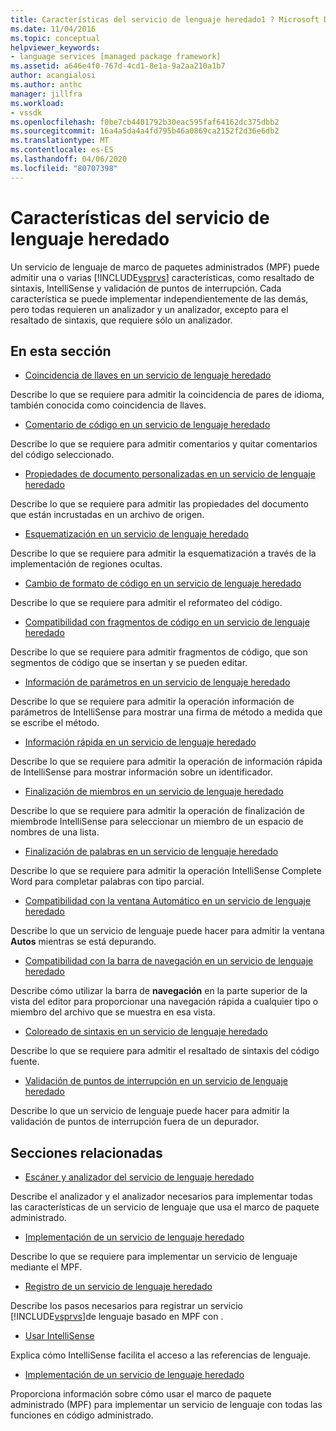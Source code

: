 ```yaml
---
title: Características del servicio de lenguaje heredado1 ? Microsoft Docs
ms.date: 11/04/2016
ms.topic: conceptual
helpviewer_keywords:
- language services [managed package framework]
ms.assetid: a646e4f0-767d-4cd1-8e1a-9a2aa210a1b7
author: acangialosi
ms.author: anthc
manager: jillfra
ms.workload:
- vssdk
ms.openlocfilehash: f0be7cb4401792b30eac595faf64162dc375dbb2
ms.sourcegitcommit: 16a4a5da4a4fd795b46a0869ca2152f2d36e6db2
ms.translationtype: MT
ms.contentlocale: es-ES
ms.lasthandoff: 04/06/2020
ms.locfileid: "80707398"
---
```

# <a name="legacy-language-service-features"></a>Características del servicio de lenguaje heredado
Un servicio de lenguaje de marco de paquetes administrados (MPF) puede admitir una o varias [!INCLUDE[vsprvs](../../code-quality/includes/vsprvs_md.md)] características, como resaltado de sintaxis, IntelliSense y validación de puntos de interrupción. Cada característica se puede implementar independientemente de las demás, pero todas requieren un analizador y un analizador, excepto para el resaltado de sintaxis, que requiere sólo un analizador.

## <a name="in-this-section"></a>En esta sección
- [Coincidencia de llaves en un servicio de lenguaje heredado](../../extensibility/internals/brace-matching-in-a-legacy-language-service.md)

 Describe lo que se requiere para admitir la coincidencia de pares de idioma, también conocida como coincidencia de llaves.

- [Comentario de código en un servicio de lenguaje heredado](../../extensibility/internals/commenting-code-in-a-legacy-language-service.md)

 Describe lo que se requiere para admitir comentarios y quitar comentarios del código seleccionado.

- [Propiedades de documento personalizadas en un servicio de lenguaje heredado](../../extensibility/internals/custom-document-properties-in-a-legacy-language-service.md)

 Describe lo que se requiere para admitir las propiedades del documento que están incrustadas en un archivo de origen.

- [Esquematización en un servicio de lenguaje heredado](../../extensibility/internals/outlining-in-a-legacy-language-service.md)

 Describe lo que se requiere para admitir la esquematización a través de la implementación de regiones ocultas.

- [Cambio de formato de código en un servicio de lenguaje heredado](../../extensibility/internals/reformatting-code-in-a-legacy-language-service.md)

 Describe lo que se requiere para admitir el reformateo del código.

- [Compatibilidad con fragmentos de código en un servicio de lenguaje heredado](../../extensibility/internals/support-for-code-snippets-in-a-legacy-language-service.md)

 Describe lo que se requiere para admitir fragmentos de código, que son segmentos de código que se insertan y se pueden editar.

- [Información de parámetros en un servicio de lenguaje heredado](../../extensibility/internals/parameter-info-in-a-legacy-language-service2.md)

 Describe lo que se requiere para admitir la operación información de parámetros de IntelliSense para mostrar una firma de método a medida que se escribe el método.

- [Información rápida en un servicio de lenguaje heredado](../../extensibility/internals/quick-info-in-a-legacy-language-service.md)

 Describe lo que se requiere para admitir la operación de información rápida de IntelliSense para mostrar información sobre un identificador.

- [Finalización de miembros en un servicio de lenguaje heredado](../../extensibility/internals/member-completion-in-a-legacy-language-service.md)

 Describe lo que se requiere para admitir la operación de finalización de miembrode IntelliSense para seleccionar un miembro de un espacio de nombres de una lista.

- [Finalización de palabras en un servicio de lenguaje heredado](../../extensibility/internals/word-completion-in-a-legacy-language-service.md)

 Describe lo que se requiere para admitir la operación IntelliSense Complete Word para completar palabras con tipo parcial.

- [Compatibilidad con la ventana Automático en un servicio de lenguaje heredado](../../extensibility/internals/support-for-the-autos-window-in-a-legacy-language-service.md)

 Describe lo que un servicio de lenguaje puede hacer para admitir la ventana **Autos** mientras se está depurando.

- [Compatibilidad con la barra de navegación en un servicio de lenguaje heredado](../../extensibility/internals/support-for-the-navigation-bar-in-a-legacy-language-service.md)

 Describe cómo utilizar la barra de **navegación** en la parte superior de la vista del editor para proporcionar una navegación rápida a cualquier tipo o miembro del archivo que se muestra en esa vista.

- [Coloreado de sintaxis en un servicio de lenguaje heredado](../../extensibility/internals/syntax-colorizing-in-a-legacy-language-service.md)

 Describe lo que se requiere para admitir el resaltado de sintaxis del código fuente.

- [Validación de puntos de interrupción en un servicio de lenguaje heredado](../../extensibility/internals/validating-breakpoints-in-a-legacy-language-service.md)

 Describe lo que un servicio de lenguaje puede hacer para admitir la validación de puntos de interrupción fuera de un depurador.

## <a name="related-sections"></a>Secciones relacionadas
- [Escáner y analizador del servicio de lenguaje heredado](../../extensibility/internals/legacy-language-service-parser-and-scanner.md)

 Describe el analizador y el analizador necesarios para implementar todas las características de un servicio de lenguaje que usa el marco de paquete administrado.

- [Implementación de un servicio de lenguaje heredado](../../extensibility/internals/implementing-a-legacy-language-service2.md)

 Describe lo que se requiere para implementar un servicio de lenguaje mediante el MPF.

- [Registro de un servicio de lenguaje heredado](../../extensibility/internals/registering-a-legacy-language-service1.md)

 Describe los pasos necesarios para registrar un servicio [!INCLUDE[vsprvs](../../code-quality/includes/vsprvs_md.md)]de lenguaje basado en MPF con .

- [Usar IntelliSense](../../ide/using-intellisense.md)

 Explica cómo IntelliSense facilita el acceso a las referencias de lenguaje.

- [Implementación de un servicio de lenguaje heredado](../../extensibility/internals/implementing-a-legacy-language-service1.md)

 Proporciona información sobre cómo usar el marco de paquete administrado (MPF) para implementar un servicio de lenguaje con todas las funciones en código administrado.
